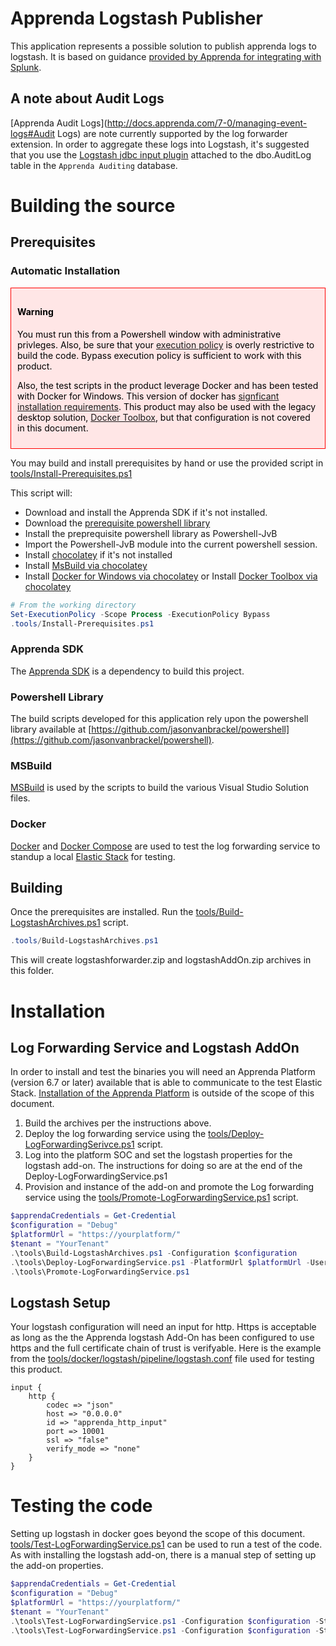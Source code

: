 # Apprenda Logstash Publisher
This application represents a possible solution to publish apprenda logs to 
logstash.  It is based on guidance [provided by Apprenda for integrating with Splunk](https://github.com/Apprenda/Splunk).

## A note about Audit Logs
[Apprenda Audit Logs](http://docs.apprenda.com/7-0/managing-event-logs#Audit Logs) are note currently supported by the log forwarder extension.  In order to aggregate these logs into Logstash, it's suggested that you use the [Logstash jdbc input plugin](https://www.elastic.co/guide/en/logstash/current/plugins-inputs-jdbc.html) attached to the dbo.AuditLog table in the ```Apprenda Auditing``` database.

# Building the source
## Prerequisites
### Automatic Installation

<div style="border: solid 1px red; background-color: #ffe6e6; color: black; padding: 10px">
<h4>Warning</h4>
You must run this from a Powershell window with administrative privleges.  Also, be sure that your <a href="https://msdn.microsoft.com/en-us/powershell/reference/5.1/microsoft.powershell.core/about/about_execution_policies">execution policy</a> is overly restrictive to build the code.  Bypass execution policy is sufficient to work with this product.

Also, the test scripts in the product leverage Docker and has been tested with Docker for Windows.  This version of docker has [signficant installation requirements](https://docs.docker.com/docker-for-windows/install/#what-to-know-before-you-install).  This product may also be used with the legacy desktop solution, [Docker Toolbox](https://docs.docker.com/toolbox/overview/), but that configuration is not covered in this document.
</div>

You may build and install prerequisites by hand or use the provided script in [tools/Install-Prerequisites.ps1](tools/Install-Prerequisites.ps1)

This script will:
* Download and install the Apprenda SDK if it's not installed.
* Download the [prerequisite powershell library](https://github.com/jasonvanbrackel/powershell)
* Install the preprequisite powershell library as Powershell-JvB
* Import the Powershell-JvB module into the current powershell session.
* Install [chocolatey](https://chocolatey.org) if it's not installed
* Install [MsBuild via chocolatey](https://chocolatey.org/packages/microsoft-build-tools)
* Install [Docker for Windows via chocolatey](https://chocolatey.org/packages/docker-for-windows)  or Install [Docker Toolbox via chocolatey](https://chocolatey.org/packages/docker-toolbox)


```powershell
# From the working directory
Set-ExecutionPolicy -Scope Process -ExecutionPolicy Bypass
.tools/Install-Prerequisites.ps1
```

### Apprenda SDK
The [Apprenda SDK](https://docs.apprenda.com/downloads#tools) is a dependency to build this project.

### Powershell Library
The build scripts developed for this application rely upon the powershell library available at [https://github.com/jasonvanbrackel/powershell](https://github.com/jasonvanbrackel/powershell).  

### MSBuild 
[MSBuild](https://github.com/Microsoft/msbuild) is used by the scripts to build the various Visual Studio Solution files.

### Docker
[Docker](https://www.docker.com) and [Docker Compose](https://github.com/docker/compose) are used to test the log forwarding service to standup a local [Elastic Stack](https://www.elastic.co/products) for testing.

## Building
Once the prerequisites are installed. Run the [tools/Build-LogstashArchives.ps1](tools/Build-LogstashArchives.ps1) script.

```powershell
.tools/Build-LogstashArchives.ps1
```

This will create logstashforwarder.zip and logstashAddOn.zip archives in this folder.

# Installation
## Log Forwarding Service and Logstash AddOn
In order to install and test the binaries you will need an Apprenda Platform (version 6.7 or later) available that is able to communicate to the test Elastic Stack.  [Installation of the Apprenda Platform](http://docs.apprenda.com/current/download) is outside of the scope of this document.

1. Build the archives per the instructions above.
2. Deploy the log forwarding service using the [tools/Deploy-LogForwardingSerivce.ps1](tools/Deploy-LogForwardingService.ps1) script.
3. Log into the platform SOC and set the logstash properties for the logstash add-on.  The instructions for doing so are at the end of the Deploy-LogForwardingService.ps1
4. Provision and instance of the add-on and promote the Log forwarding service using the [tools/Promote-LogForwardingService.ps1](tools/Promote-LogForwardingService.ps1) script.

```powershell
$apprendaCredentials = Get-Credential
$configuration = "Debug"
$platformUrl = "https://yourplatform/"
$tenant = "YourTenant"
.\tools\Build-LogstashArchives.ps1 -Configuration $configuration
.\tools\Deploy-LogForwardingService.ps1 -PlatformUrl $platformUrl -Username $apprendaCredentials.UserName -Password $apprendaCredentials.GetNetworkCredential().Password -Tenant $tenant
.\tools\Promote-LogForwardingService.ps1
```

## Logstash Setup
Your logstash configuration will need an input for http.  Https is acceptable as long as the the Apprenda logstash Add-On has been configured to use https and the full certificate chain of trust is verifyable.  Here is the example from the [tools/docker/logstash/pipeline/logstash.conf](tools/docker/logstash/pipeline/logstash.conf) file used for testing this product.

```
input {
    http {
        codec => "json"
        host => "0.0.0.0"
        id => "apprenda_http_input"
        port => 10001
        ssl => "false"
        verify_mode => "none"
    }
}
```

# Testing the code
Setting up logstash in docker goes beyond the scope of this document.  [tools/Test-LogForwardingService.ps1](tools/Test-LogForwardingService.ps1) can be used to run a test of the code.  As with installing the logstash add-on, there is a manual step of setting up the add-on properties.

```powershell
$apprendaCredentials = Get-Credential
$configuration = "Debug"
$platformUrl = "https://yourplatform/"
$tenant = "YourTenant"
.\tools\Test-LogForwardingService.ps1 -Configuration $configuration -Step 1 -PlatformUrl $platformUrl -Username $apprendaCredentials.UserName -Password $apprendaCredentials.GetNetworkCredential().Password -Tenant $tenant
.\tools\Test-LogForwardingService.ps1 -Configuration $configuration -Step 2 -PlatformUrl $platformUrl -Username $apprendaCredentials.UserName -Password $apprendaCredentials.GetNetworkCredential().Password -Tenant $tenant
```
